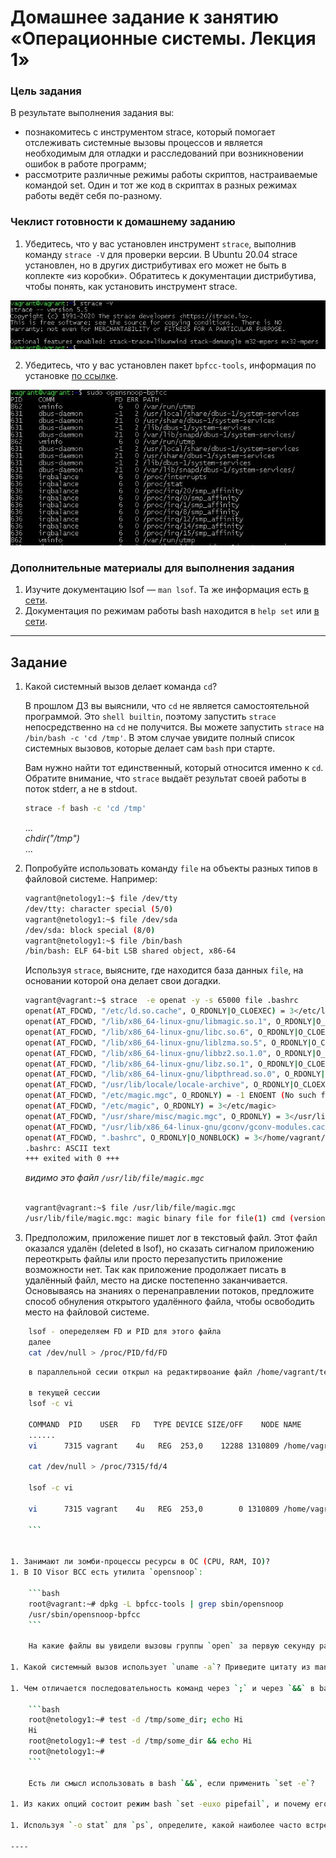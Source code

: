 # Домашнее задание к занятию «Операционные системы. Лекция 1»

### Цель задания

В результате выполнения задания вы:

* познакомитесь с инструментом strace, который помогает отслеживать системные вызовы процессов и является необходимым для отладки и расследований при возникновении ошибок в работе программ;
* рассмотрите различные режимы работы скриптов, настраиваемые командой set. Один и тот же код в скриптах в разных режимах работы ведёт себя по-разному.

### Чеклист готовности к домашнему заданию

1. Убедитесь, что у вас установлен инструмент `strace`, выполнив команду `strace -V` для проверки версии. В Ubuntu 20.04 strace установлен, но в других дистрибутивах его может не быть в коплекте «из коробки». Обратитесь к документации дистрибутива, чтобы понять, как установить инструмент strace.

![strace](https://github.com/vakhtanov/devops_netology_home_work/blob/main/03-sysadmin-03-os/strace.JPG)

2. Убедитесь, что у вас установлен пакет `bpfcc-tools`, информация по установке [по ссылке](https://github.com/iovisor/bcc/blob/master/INSTALL.md).

![bpfcc](https://github.com/vakhtanov/devops_netology_home_work/blob/main/03-sysadmin-03-os/bpfcc.JPG)

### Дополнительные материалы для выполнения задания

1. Изучите документацию lsof — `man lsof`. Та же информация есть [в сети](https://linux.die.net/man/8/lsof).
2. Документация по режимам работы bash находится в `help set` или [в сети](https://www.gnu.org/software/bash/manual/html_node/The-Set-Builtin.html).

------

## Задание

1. Какой системный вызов делает команда `cd`? 

    В прошлом ДЗ вы выяснили, что `cd` не является самостоятельной  программой. Это `shell builtin`, поэтому запустить `strace` непосредственно на `cd` не получится. Вы можете запустить `strace` на `/bin/bash -c 'cd /tmp'`. В этом случае увидите полный список системных вызовов, которые делает сам `bash` при старте. 

    Вам нужно найти тот единственный, который относится именно к `cd`. Обратите внимание, что `strace` выдаёт результат своей работы в поток stderr, а не в stdout.
    
   ```bash
   strace -f bash -c 'cd /tmp'
   
   ```
   
   ...  
   *chdir("/tmp")*  
   ...
   

2. Попробуйте использовать команду `file` на объекты разных типов в файловой системе. Например:

    ```bash
    vagrant@netology1:~$ file /dev/tty
    /dev/tty: character special (5/0)
    vagrant@netology1:~$ file /dev/sda
    /dev/sda: block special (8/0)
    vagrant@netology1:~$ file /bin/bash
    /bin/bash: ELF 64-bit LSB shared object, x86-64
    ```
    
    Используя `strace`, выясните, где находится база данных `file`, на основании которой она делает свои догадки.
    
    ```bash
    vagrant@vagrant:~$ strace  -e openat -y -s 65000 file .bashrc
    openat(AT_FDCWD, "/etc/ld.so.cache", O_RDONLY|O_CLOEXEC) = 3</etc/ld.so.cache>
    openat(AT_FDCWD, "/lib/x86_64-linux-gnu/libmagic.so.1", O_RDONLY|O_CLOEXEC) = 3</usr/lib/x86_64-linux-gnu/libmagic.so.1.0.0>
    openat(AT_FDCWD, "/lib/x86_64-linux-gnu/libc.so.6", O_RDONLY|O_CLOEXEC) = 3</usr/lib/x86_64-linux-gnu/libc-2.31.so>
    openat(AT_FDCWD, "/lib/x86_64-linux-gnu/liblzma.so.5", O_RDONLY|O_CLOEXEC) = 3</usr/lib/x86_64-linux-gnu/liblzma.so.5.2.4>
    openat(AT_FDCWD, "/lib/x86_64-linux-gnu/libbz2.so.1.0", O_RDONLY|O_CLOEXEC) = 3</usr/lib/x86_64-linux-gnu/libbz2.so.1.0.4>
    openat(AT_FDCWD, "/lib/x86_64-linux-gnu/libz.so.1", O_RDONLY|O_CLOEXEC) = 3</usr/lib/x86_64-linux-gnu/libz.so.1.2.11>
    openat(AT_FDCWD, "/lib/x86_64-linux-gnu/libpthread.so.0", O_RDONLY|O_CLOEXEC) = 3</usr/lib/x86_64-linux-gnu/libpthread-2.31.so>
    openat(AT_FDCWD, "/usr/lib/locale/locale-archive", O_RDONLY|O_CLOEXEC) = 3</usr/lib/locale/locale-archive>
    openat(AT_FDCWD, "/etc/magic.mgc", O_RDONLY) = -1 ENOENT (No such file or directory)
    openat(AT_FDCWD, "/etc/magic", O_RDONLY) = 3</etc/magic>
    openat(AT_FDCWD, "/usr/share/misc/magic.mgc", O_RDONLY) = 3</usr/lib/file/magic.mgc>
    openat(AT_FDCWD, "/usr/lib/x86_64-linux-gnu/gconv/gconv-modules.cache", O_RDONLY) = 3</usr/lib/x86_64-linux-gnu/gconv/gconv-modules.cache>
    openat(AT_FDCWD, ".bashrc", O_RDONLY|O_NONBLOCK) = 3</home/vagrant/.bashrc>
    .bashrc: ASCII text
    +++ exited with 0 +++

    ```  
    *видимо это файл `/usr/lib/file/magic.mgc`*  
    
    ```bash  
    
    vagrant@vagrant:~$ file /usr/lib/file/magic.mgc
    /usr/lib/file/magic.mgc: magic binary file for file(1) cmd (version 14) (little endian)
    
    ```
    
    
    

3. Предположим, приложение пишет лог в текстовый файл. Этот файл оказался удалён (deleted в lsof), но сказать сигналом приложению переоткрыть файлы или просто перезапустить приложение возможности нет. Так как приложение продолжает писать в удалённый файл, место на диске постепенно заканчивается. Основываясь на знаниях о перенаправлении потоков, предложите способ обнуления открытого удалённого файла, чтобы освободить место на файловой системе.
```bash
    lsof - опеределяем FD и PID для этого файла
    далее
    cat /dev/null > /proc/PID/fd/FD
```

```bash
    в параллельной сесии открыл на редактирвоание файл /home/vagrant/test_touch/some в редакторе vi
    
    в текущей сессии
    lsof -c vi
    
    COMMAND  PID    USER   FD   TYPE DEVICE SIZE/OFF    NODE NAME
    ......
    vi      7315 vagrant    4u   REG  253,0    12288 1310809 /home/vagrant/test_touch/.some.swp
    
    cat /dev/null > /proc/7315/fd/4
    
    lsof -c vi
    
    vi      7315 vagrant    4u   REG  253,0        0 1310809 /home/vagrant/test_touch/.some.swp
    
    ```
    

1. Занимают ли зомби-процессы ресурсы в ОС (CPU, RAM, IO)?
1. В IO Visor BCC есть утилита `opensnoop`:

    ```bash
    root@vagrant:~# dpkg -L bpfcc-tools | grep sbin/opensnoop
    /usr/sbin/opensnoop-bpfcc
    ```
    
    На какие файлы вы увидели вызовы группы `open` за первую секунду работы утилиты? Воспользуйтесь пакетом `bpfcc-tools` для Ubuntu 20.04. Дополнительные сведения по установке [по ссылке](https://github.com/iovisor/bcc/blob/master/INSTALL.md).

1. Какой системный вызов использует `uname -a`? Приведите цитату из man по этому системному вызову, где описывается альтернативное местоположение в `/proc` и где можно узнать версию ядра и релиз ОС.

1. Чем отличается последовательность команд через `;` и через `&&` в bash? Например:

    ```bash
    root@netology1:~# test -d /tmp/some_dir; echo Hi
    Hi
    root@netology1:~# test -d /tmp/some_dir && echo Hi
    root@netology1:~#
    ```
    
    Есть ли смысл использовать в bash `&&`, если применить `set -e`?

1. Из каких опций состоит режим bash `set -euxo pipefail`, и почему его хорошо было бы использовать в сценариях?

1. Используя `-o stat` для `ps`, определите, какой наиболее часто встречающийся статус у процессов в системе. В `man ps` изучите (`/PROCESS STATE CODES`), что значат дополнительные к основной заглавной букве статуса процессов. Его можно не учитывать при расчёте (считать S, Ss или Ssl равнозначными).

----

